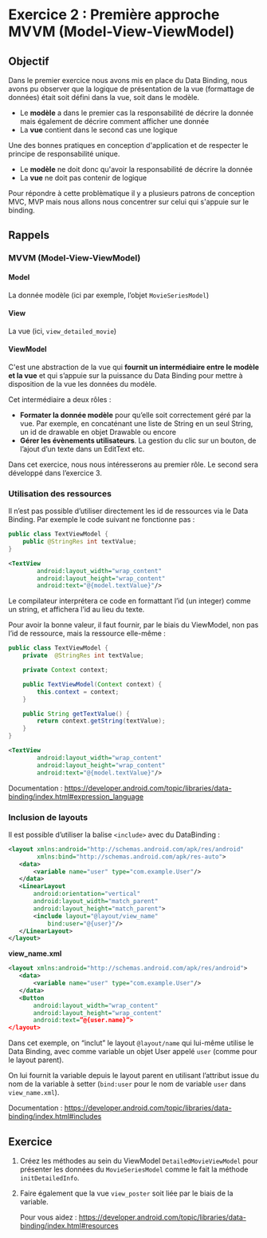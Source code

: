 # Exercice 2 : Première approche MVVM (Model-View-ViewModel)

## Objectif

Dans le premier exercice nous avons mis en place du Data Binding, nous avons pu observer que la logique de présentation de la vue (formattage de données) était soit défini dans la vue, soit dans le modèle.
* Le **modèle** a dans le premier cas la responsabilité de décrire la donnée mais également de décrire comment afficher une donnée
* La **vue** contient dans le second cas une logique

Une des bonnes pratiques en conception d'application et de respecter le principe de responsabilité unique.
* Le **modèle** ne doit donc qu'avoir la responsabilité de décrire la donnée
* La **vue** ne doit pas contenir de logique

Pour répondre à cette problèmatique il y a plusieurs patrons de conception MVC, MVP mais nous allons nous concentrer sur celui qui s'appuie sur le binding.

## Rappels
### MVVM (Model-View-ViewModel)
#### Model
La donnée modèle (ici par exemple, l’objet `MovieSeriesModel`)
#### View
La vue (ici, `view_detailed_movie`)
#### ViewModel
C'est une abstraction de la vue qui **fournit un intermédiaire entre le modèle et la vue** et qui s’appuie sur la puissance du Data Binding pour mettre à disposition de la vue les données du modèle.

Cet intermédiaire a deux rôles : 
* **Formater la donnée modèle** pour qu’elle soit correctement géré par la vue. Par exemple, en concaténant une liste de String en un seul String, un id de drawable en objet Drawable ou encore 
* **Gérer les évènements utilisateurs**. La gestion du clic sur un bouton, de l’ajout d’un texte dans un EditText etc.

Dans cet exercice, nous nous intéresserons au premier rôle. Le second sera développé dans l’exercice 3.


### Utilisation des ressources


Il n’est pas possible d’utiliser directement les id de ressources via le Data Binding. Par exemple le code suivant ne fonctionne pas :


```java
public class TextViewModel {
    public @StringRes int textValue;
}
```
```xml
<TextView
        android:layout_width="wrap_content"
        android:layout_height="wrap_content"
        android:text="@{model.textValue}"/>
```



Le compilateur interprétera ce code en formattant l’id (un integer) comme un string, et affichera l’id au lieu du texte.

Pour avoir la bonne valeur, il faut fournir, par le biais du ViewModel, non pas l’id de ressource, mais la ressource elle-même :



```java
public class TextViewModel {
    private  @StringRes int textValue;

    private Context context;

    public TextViewModel(Context context) {
        this.context = context;
    }

    public String getTextValue() {
        return context.getString(textValue);
    }
}
```
```xml
<TextView
        android:layout_width="wrap_content"
        android:layout_height="wrap_content"
        android:text="@{model.textValue}"/>
```



Documentation : https://developer.android.com/topic/libraries/data-binding/index.html#expression_language



### Inclusion de layouts

Il est possible d’utiliser la balise `<include>` avec du DataBinding :



```xml
<layout xmlns:android="http://schemas.android.com/apk/res/android"
        xmlns:bind="http://schemas.android.com/apk/res-auto">
   <data>
       <variable name="user" type="com.example.User"/>
   </data>
   <LinearLayout
       android:orientation="vertical"
       android:layout_width="match_parent"
       android:layout_height="match_parent">
       <include layout="@layout/view_name"
           bind:user="@{user}"/>
   </LinearLayout>
</layout>
```



**view_name.xml**
```xml
<layout xmlns:android="http://schemas.android.com/apk/res/android">
   <data>
       <variable name="user" type="com.example.User"/>
   </data>
   <Button
       android:layout_width="wrap_content"
       android:layout_height="wrap_content"
       android:text=”@{user.name}”>
</layout>
```



Dans cet exemple, on “inclut” le layout `@layout/name` qui lui-même utilise le Data Binding, avec comme variable un objet User appelé `user` (comme pour le layout parent).

On lui fournit la variable depuis le layout parent en utilisant l’attribut issue du nom de la variable à setter (`bind:user` pour le nom de variable `user` dans `view_name.xml`).



Documentation : https://developer.android.com/topic/libraries/data-binding/index.html#includes

## Exercice 

1. Créez les méthodes au sein du ViewModel `DetailedMovieViewModel` pour présenter les données du `MovieSeriesModel` comme le fait la méthode `initDetailedInfo`.
2. Faire également que la vue `view_poster` soit liée par le biais de la variable.

    Pour vous aidez : https://developer.android.com/topic/libraries/data-binding/index.html#resources
